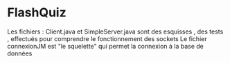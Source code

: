 # FlashQuiz

Les fichiers : Client.java et SimpleServer.java sont des esquisses , des tests , effectués pour comprendre le fonctionnement des sockets
Le fichier connexionJM est "le squelette" qui permet la connexion à la base de données
